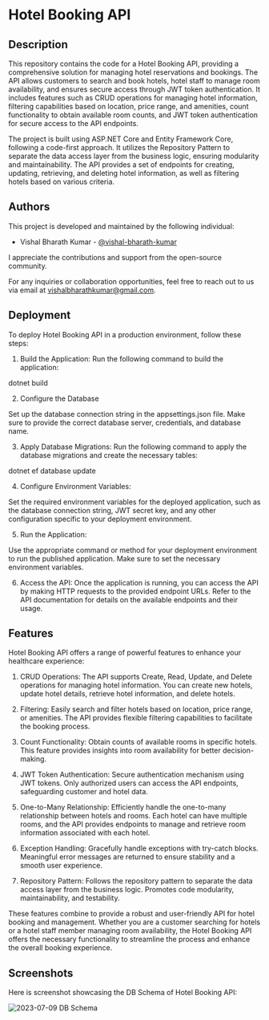 # Hotel Booking API

## Description

This repository contains the code for a Hotel Booking API, providing a comprehensive solution for managing hotel reservations and bookings. The API allows customers to search and book hotels, hotel staff to manage room availability, and ensures secure access through JWT token authentication. It includes features such as CRUD operations for managing hotel information, filtering capabilities based on location, price range, and amenities, count functionality to obtain available room counts, and JWT token authentication for secure access to the API endpoints.

The project is built using ASP.NET Core and Entity Framework Core, following a code-first approach. It utilizes the Repository Pattern to separate the data access layer from the business logic, ensuring modularity and maintainability. The API provides a set of endpoints for creating, updating, retrieving, and deleting hotel information, as well as filtering hotels based on various criteria.



## Authors

This project is developed and maintained by the following individual:

- Vishal Bharath Kumar - [@vishal-bharath-kumar](https://github.com/Vishal-Bharath-Kumar)

I appreciate the contributions and support from the open-source community. 

For any inquiries or collaboration opportunities, feel free to reach out to us via email at [vishalbharathkumar@gmail.com](mailto:vishalbharathkumar@gmail.com).



## Deployment

To deploy Hotel Booking API in a production environment, follow these steps:

1. Build the Application: Run the following command to build the application:

dotnet build


2. Configure the Database

Set up the database connection string in the appsettings.json file. Make sure to provide the correct database server, credentials, and database name.


3. Apply Database Migrations: Run the following command to apply the database migrations and create the necessary tables:

dotnet ef database update


4. Configure Environment Variables: 

Set the required environment variables for the deployed application, such as the database connection string, JWT secret key, and any other configuration specific to your deployment environment.


5. Run the Application:

 Use the appropriate command or method for your deployment environment to run the published application. Make sure to set the necessary environment variables.


6. Access the API: Once the application is running, you can access the API by making HTTP requests to the provided endpoint URLs. Refer to the API documentation for details on the available endpoints and their usage.

## Features

Hotel Booking API offers a range of powerful features to enhance your healthcare experience:

1. CRUD Operations:  The API supports Create, Read, Update, and Delete operations for managing hotel information. You can create new hotels, update hotel details, retrieve hotel information, and delete hotels.

2. Filtering: Easily search and filter hotels based on location, price range, or amenities. The API provides flexible filtering capabilities to facilitate the booking process.

3. Count Functionality: Obtain counts of available rooms in specific hotels. This feature provides insights into room availability for better decision-making.

4. JWT Token Authentication: Secure authentication mechanism using JWT tokens. Only authorized users can access the API endpoints, safeguarding customer and hotel data.

5. One-to-Many Relationship: Efficiently handle the one-to-many relationship between hotels and rooms. Each hotel can have multiple rooms, and the API provides endpoints to manage and retrieve room information associated with each hotel.

6. Exception Handling: Gracefully handle exceptions with try-catch blocks. Meaningful error messages are returned to ensure stability and a smooth user experience.

7. Repository Pattern: Follows the repository pattern to separate the data access layer from the business logic. Promotes code modularity, maintainability, and testability.

These features combine to provide a robust and user-friendly API for hotel booking and management. Whether you are a customer searching for hotels or a hotel staff member managing room availability, the Hotel Booking API offers the necessary functionality to streamline the process and enhance the overall booking experience.



## Screenshots

Here is screenshot showcasing the DB Schema of Hotel Booking API:


![2023-07-09](https://github.com/Vishal-Bharath-Kumar/BigBang-Project/assets/127297563/407088c8-46f7-41ac-a42b-9970e06777cf)
DB Schema



